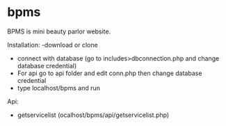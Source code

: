 # bpms
BPMS is mini beauty parlor website.

Installation:
-download or clone
- connect with database (go to includes>dbconnection.php and change database credential)
- For api go to api folder and edit conn.php then change database credential
- type localhost/bpms and run

Api:
- getservicelist  (ocalhost/bpms/api/getservicelist.php)
